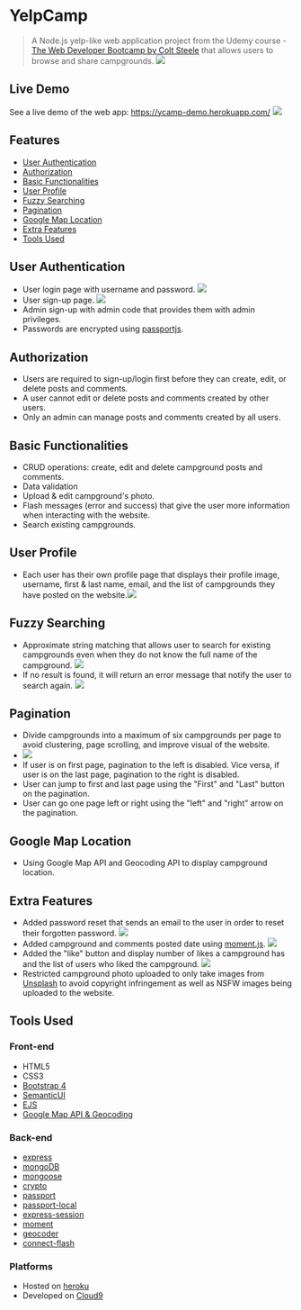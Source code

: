 # YelpCamp
> A Node.js yelp-like web application project from the Udemy course - [The Web Developer Bootcamp by Colt Steele](https://www.udemy.com/the-web-developer-bootcamp/) that allows users to browse and share campgrounds.
> <img src="/img/welcome.png?raw=true">
## Live Demo
See a live demo of the web app: https://ycamp-demo.herokuapp.com/
<img src="/img/index.png?raw=true">
## Features
- [User Authentication](#user-authentication)
- [Authorization](#authorization)
- [Basic Functionalities](#basic-functionalities)
- [User Profile](#user-profile)
- [Fuzzy Searching](#fuzzy-searching)
- [Pagination](#pagination)
- [Google Map Location](#google-map-location)
- [Extra Features](#extra-features)
- [Tools Used](#tools-used)

## User Authentication
* User login page with username and password. <img src="/img/login.png?raw=true">
* User sign-up page. <img src="/img/register.png?raw=true">
* Admin sign-up with admin code that provides them with admin privileges.
* Passwords are encrypted using [passportjs](http://www.passportjs.org/).
  
## Authorization
* Users are required to sign-up/login first before they can create, edit, or delete posts and comments.
* A user cannot edit or delete posts and comments created by other users.
* Only an admin can manage posts and comments created by all users.

## Basic Functionalities
* CRUD operations: create, edit and delete campground posts and comments.
* Data validation
* Upload & edit campground's photo.
* Flash messages (error and success) that give the user more information when interacting with the website.
* Search existing campgrounds.

## User Profile
* Each user has their own profile page that displays their profile image, username, first & last name, email, and the list of campgrounds they have posted on the website.<img src="/img/user.png?raw=true">

## Fuzzy Searching
* Approximate string matching that allows user to search for existing campgrounds even when they do not know the full name of the campground. <img src="/img/search-success.png?raw=true">
* If no result is found, it will return an error message that notify the user to search again. <img src="/img/search-fail.png?raw=true">

## Pagination
* Divide campgrounds into a maximum of six campgrounds per page to avoid clustering, page scrolling, and improve visual of the website. 
* <img src="/img/pagination.png?raw=true">
* If user is on first page, pagination to the left is disabled. Vice versa, if user is on the last page, pagination to the right is disabled.
* User can jump to first and last page using the "First" and "Last" button on the pagination.
* User can go one page left or right using the "left" and "right" arrow on the pagination.

## Google Map Location
* Using Google Map API and Geocoding API to display campground location.

## Extra Features
* Added password reset that sends an email to the user in order to reset their forgotten password. <img src="/img/password-reset.png?raw=true">
* Added campground and comments posted date using [moment.js](https://momentjs.com/). <img src="/img/momentjs.png?raw=true">
* Added the "like" button and display number of likes a campground has and the list of users who liked the campground. <img src="/img/likes.png?raw=true">
* Restricted campground photo uploaded to only take images from [Unsplash](https://unsplash.com/) to avoid copyright infringement as well as NSFW images being uploaded to the website.


## Tools Used
### Front-end
* HTML5
* CSS3
* [Bootstrap 4](https://getbootstrap.com/)
* [SemanticUI](https://semantic-ui.com/)
* [EJS](https://ejs.co/)
* [Google Map API & Geocoding](https://cloud.google.com/maps-platform/)
### Back-end
* [express](https://expressjs.com/)
* [mongoDB](https://www.mongodb.com/)
* [mongoose](http://mongoosejs.com/)
* [crypto](https://nodejs.org/api/crypto.html#crypto_crypto)
* [passport](http://www.passportjs.org/)
* [passport-local](https://github.com/jaredhanson/passport-local#passport-local)
* [express-session](https://github.com/expressjs/session#express-session)
* [moment](https://momentjs.com/)
* [geocoder](https://github.com/wyattdanger/geocoder#geocoder)
* [connect-flash](https://github.com/jaredhanson/connect-flash#connect-flash)
### Platforms
* Hosted on [heroku](https://www.heroku.com/)
* Developed on [Cloud9](https://aws.amazon.com/cloud9/)
